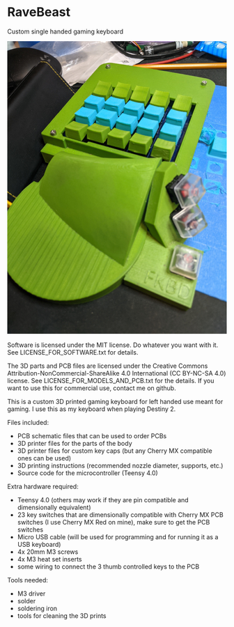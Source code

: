 # RaveBeast
Custom single handed gaming keyboard

![kbd](https://github.com/flamepygmy/RaveBeast/blob/main/pictures/fully_assembled.jpg?raw=true)

Software is licensed under the MIT license. Do whatever you want with it. See LICENSE_FOR_SOFTWARE.txt for details.

The 3D parts and PCB files are licensed under the Creative Commons Attribution-NonCommercial-ShareAlike 4.0 International (CC BY-NC-SA 4.0) license. See LICENSE_FOR_MODELS_AND_PCB.txt for the details. If you want to use this for commercial use, contact me on github.

This is a custom 3D printed gaming keyboard for left handed use meant for gaming. I use this as my keyboard when playing Destiny 2.

Files included:
   - PCB schematic files that can be used to order PCBs
   - 3D printer files for the parts of the body
   - 3D printer files for custom key caps (but any Cherry MX compatible ones can be used)
   - 3D printing instructions (recommended nozzle diameter, supports, etc.)
   - Source code for the microcontroller (Teensy 4.0)

Extra hardware required:
   - Teensy 4.0 (others may work if they are pin compatible and dimensionally equivalent)
   - 23 key switches that are dimensionally compatible with Cherry MX PCB switches (I use Cherry MX Red on mine),
     make sure to get the PCB switches
   - Micro USB cable (will be used for programming and for running it as a USB keyboard)
   - 4x 20mm M3 screws
   - 4x M3 heat set inserts
   - some wiring to connect the 3 thumb controlled keys to the PCB
    
Tools needed:
   - M3 driver
   - solder
   - soldering iron
   - tools for cleaning the 3D prints
    
  
